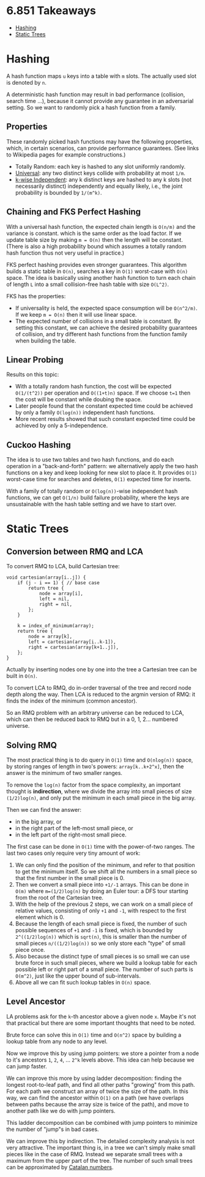 # 6.851 Takeaways

- [Hashing](#hashing)
- [Static Trees](#static-trees)


# Hashing

A hash function maps `u` keys into a table with `m` slots.
The actually used slot is denoted by `n`.

A deterministic hash function may result in bad performance (collision, search time ...),
because it cannot provide any guarantee in an adversarial setting.
So we want to randomly pick a hash function from a family.

## Properties

These randomly picked hash functions may have the following properties,
which, in certain scenarios, can provide performance guarantees.
(See links to Wikipedia pages for example constructions.)

- Totally Random: each key is hashed to any slot uniformly randomly.
- [Universal](https://en.wikipedia.org/wiki/Universal_hashing):
  any two distinct keys collide with probability at most `1/m`.
- [k-wise Independent](https://en.wikipedia.org/wiki/K-independent_hashing):
  any k distinct keys are hashed to any k slots (not necessarily distinct) independently and equally likely, i.e.,
  the joint probability is bounded by `1/(m^k)`.

## Chaining and FKS Perfect Hashing

With a universal hash function, the expected chain length is `O(n/m)`
and the variance is constant.
which is the same order as the load factor. If we update table size by
making `m = O(n)` then the length will be constant.
(There is also a high probability bound which assumes a totally random
hash function thus not very useful in practice.)

FKS perfect hashing provides even stronger guarantees. This algorithm
builds a static table in `O(n)`, searches a key in `O(1)` worst-case
with `O(n)` space. The idea is basically using another hash function
to turn each chain of length `L` into a small collision-free hash table
with size `O(L^2)`.

FKS has the properties:
- If universality is held, the expected space consumption will be `O(n^2/m)`.
If we keep `m = O(n)` then it will use linear space. 
- The expected number of collisions in a small table is constant. By setting
this constant, we can achieve the desired probability guarantees of collision,
and try different hash functions from the function family when building
the table.

## Linear Probing

Results on this topic:

- With a totally random hash function, the cost will be
expected `O(1/(t^2))` per operation and `O((1+t)n)` space.
If we choose `t=1` then the cost will be constant while doubing
the space.
- Later people found that the constant expected time could
be achieved by only a family `O(log(n))` independent hash functions.
- More recent results showed that such constant expected time
could be achieved by only a 5-independence.

## Cuckoo Hashing

The idea is to use two tables and two hash functions, and do
each operation in a "back-and-forth" pattern: we alternatively
apply the two hash functions on a key and keep looking for new
slot to place it. It provides `O(1)` worst-case time for searches
and deletes, `O(1)` expected time for inserts.

With a family of totally random or `O(log(n))`-wise independent
hash functions, we can get `O(1/n)` build failure probability,
where the keys are unsustainable with the hash table setting and
we have to start over.


# Static Trees

## Conversion between RMQ and LCA

To convert RMQ to LCA, build Cartesian tree:

```
void cartesian(array[i..j]) {
    if (j - i == 1) { // base case
        return tree {
            node = array[i],
            left = nil,
            right = nil,
        };
    }

    k = index_of_minimum(array);
    return tree {
        node = array[k],
        left = cartesian(array[i..k-1]),
        right = cartesian(array[k+1..j]),
    };
}
```

Actually by inserting nodes one by one into the tree a Cartesian tree can be built in `O(n)`.

To convert LCA to RMQ, do in-order traversal of the tree and record node depth along the way.
Then LCA is reduced to the argmin version of RMQ: it finds the index of the minimum (common ancestor).

So an RMQ problem with an arbitrary universe can be reduced to LCA,
which can then be reduced back to RMQ but in a 0, 1, 2... numbered universe.

## Solving RMQ

The most practical thing is to do query in `O(1)` time and `O(nlog(n))` space,
by storing ranges of length in two's powers: `array[k..k+2^x]`, then the answer
is the minimum of two smaller ranges.

To remove the `log(n)` factor from the space complexity, an important thought
is **indirection**, where we divide the array into small pieces of size `(1/2)log(n)`,
and only put the minimum in each small piece in the big array.

Then we can find the answer:

- in the big array, or
- in the right part of the left-most small piece, or
- in the left part of the right-most small piece.

The first case can be done in `O(1)` time with the power-of-two ranges.
The last two cases only require very tiny amount of work:

1. We can only find the position of the minimum, and refer to that position
to get the minimum itself. So we shift all the numbers in a small piece
so that the first number in the small piece is 0.
2. Then we convert a small piece into `+1/-1` arrays. This can be done
in `O(m)` where `m=(1/2)log(n)` by doing an Euler tour: a DFS tour starting
from the root of the Cartesian tree.
3. With the help of the previous 2 steps, we can work on a small piece
of relative values, consisting of only `+1` and `-1`,
with respect to the first element which is 0.
4. Because the length of each small piece is fixed,
the number of such possible sequences of `+1` and `-1` is fixed,
which is bounded by `2^((1/2)log(n))` which is `sqrt(n)`, this is
smaller than the number of small pieces `n/((1/2)log(n))` so
we only store each "type" of small piece once.
5. Also because the distinct type of small pieces is so small
we can use brute force in such small pieces, where we build a
lookup table for each possible left or right part of a small piece.
The number of such parts is `O(m^2)`, just like the upper bound
of sub-intervals.
6. Above all we can fit such lookup tables in `O(n)` space.

## Level Ancestor

LA problems ask for the `k`-th ancestor above a given node `x`.
Maybe it's not that practical but there are some important
thoughts that need to be noted.

Brute force can solve this in `O(1)` time and `O(n^2)` space
by building a lookup table from any node to any level.

Now we improve this by using jump pointers: we store a pointer
from a node to it's ancestors `1`, `2`, `4`, ... `2^k` levels above.
This idea can help because we can jump faster.

We can improve this more by using ladder decomposition: finding the longest
root-to-leaf path, and find all other paths "growing" from this path.
For each path we construct an array of twice the size of the path.
In this way, we can find the ancestor within `O(1)` on a path
(we have overlaps between paths because the array size is twice of
the path), and move to another path like we do with jump pointers.

This ladder decomposition can be combined with jump pointers to
minimize the number of "jump"s in bad cases.

We can improve this by indirection. The detailed complexity analysis
is not very attractive. The important thing is, in a tree we can't simply
make small pieces like in the case of RMQ. Instead we separate small trees
with a maximum from the upper part of the tree. The number of such small
trees can be approximated by [Catalan numbers](https://en.wikipedia.org/wiki/Catalan_number#Applications_in_combinatorics).
